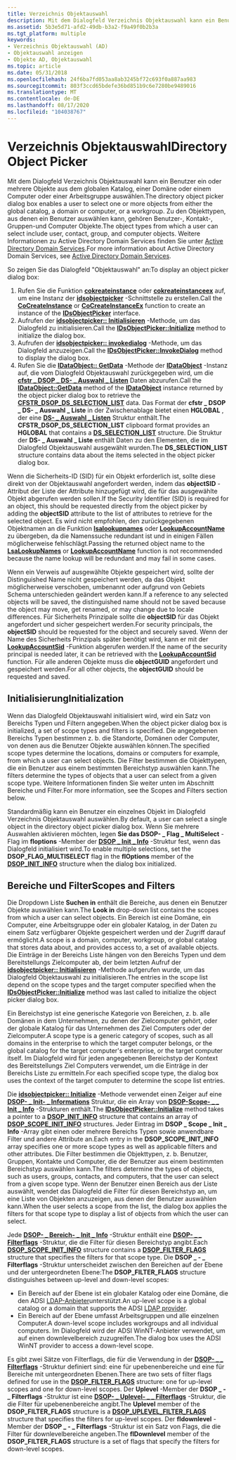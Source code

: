```yaml
---
title: Verzeichnis Objektauswahl
description: Mit dem Dialogfeld Verzeichnis Objektauswahl kann ein Benutzer ein oder mehrere Objekte aus dem globalen Katalog, einer Domäne oder einem Computer oder einer Arbeitsgruppe auswählen.
ms.assetid: 5b3e5d71-afd2-49db-b3a2-f9a49f0b2b3a
ms.tgt_platform: multiple
keywords:
- Verzeichnis Objektauswahl (AD)
- Objektauswahl anzeigen
- Objekte AD, Objektauswahl
ms.topic: article
ms.date: 05/31/2018
ms.openlocfilehash: 24f6ba7fd053aa8ab3245bf72c693f0a887aa983
ms.sourcegitcommit: 803f3ccd65bdefe36bd851b9c6e7280be9489016
ms.translationtype: MT
ms.contentlocale: de-DE
ms.lasthandoff: 08/17/2020
ms.locfileid: "104038767"
---
```

# <a name="directory-object-picker"></a><span data-ttu-id="de993-106">Verzeichnis Objektauswahl</span><span class="sxs-lookup"><span data-stu-id="de993-106">Directory Object Picker</span></span>

<span data-ttu-id="de993-107">Mit dem Dialogfeld Verzeichnis Objektauswahl kann ein Benutzer ein oder mehrere Objekte aus dem globalen Katalog, einer Domäne oder einem Computer oder einer Arbeitsgruppe auswählen.</span><span class="sxs-lookup"><span data-stu-id="de993-107">The directory object picker dialog box enables a user to select one or more objects from either the global catalog, a domain or computer, or a workgroup.</span></span> <span data-ttu-id="de993-108">Zu den Objekttypen, aus denen ein Benutzer auswählen kann, gehören Benutzer-, Kontakt-, Gruppen-und Computer Objekte.</span><span class="sxs-lookup"><span data-stu-id="de993-108">The object types from which a user can select include user, contact, group, and computer objects.</span></span> <span data-ttu-id="de993-109">Weitere Informationen zu Active Directory Domain Services finden Sie unter [Active Directory Domain Services](active-directory-domain-services.md).</span><span class="sxs-lookup"><span data-stu-id="de993-109">For more information about Active Directory Domain Services, see [Active Directory Domain Services](active-directory-domain-services.md).</span></span>

<span data-ttu-id="de993-110">So zeigen Sie das Dialogfeld "Objektauswahl" an:</span><span class="sxs-lookup"><span data-stu-id="de993-110">To display an object picker dialog box:</span></span>

1.  <span data-ttu-id="de993-111">Rufen Sie die Funktion [**cokreateinstance**](/windows/win32/api/combaseapi/nf-combaseapi-cocreateinstance) oder [**cokreateinstanceex**](/windows/win32/api/combaseapi/nf-combaseapi-cocreateinstanceex) auf, um eine Instanz der [**idsobjectpicker**](/windows/desktop/api/Objsel/nn-objsel-idsobjectpicker) -Schnittstelle zu erstellen.</span><span class="sxs-lookup"><span data-stu-id="de993-111">Call the [**CoCreateInstance**](/windows/win32/api/combaseapi/nf-combaseapi-cocreateinstance) or [**CoCreateInstanceEx**](/windows/win32/api/combaseapi/nf-combaseapi-cocreateinstanceex) function to create an instance of the [**IDsObjectPicker**](/windows/desktop/api/Objsel/nn-objsel-idsobjectpicker) interface.</span></span>
2.  <span data-ttu-id="de993-112">Aufrufen der [**idsobjectpicker:: Initialisieren**](/windows/desktop/api/Objsel/nf-objsel-idsobjectpicker-initialize) -Methode, um das Dialogfeld zu initialisieren.</span><span class="sxs-lookup"><span data-stu-id="de993-112">Call the [**IDsObjectPicker::Initialize**](/windows/desktop/api/Objsel/nf-objsel-idsobjectpicker-initialize) method to initialize the dialog box.</span></span>
3.  <span data-ttu-id="de993-113">Aufrufen der [**idsobjectpicker:: invokedialog**](/windows/desktop/api/Objsel/nf-objsel-idsobjectpicker-invokedialog) -Methode, um das Dialogfeld anzuzeigen.</span><span class="sxs-lookup"><span data-stu-id="de993-113">Call the [**IDsObjectPicker::InvokeDialog**](/windows/desktop/api/Objsel/nf-objsel-idsobjectpicker-invokedialog) method to display the dialog box.</span></span>
4.  <span data-ttu-id="de993-114">Rufen Sie die [**IDataObject:: GetData**](/windows/win32/api/objidl/nf-objidl-idataobject-getdata) -Methode der [**IDataObject**](/windows/win32/api/objidl/nn-objidl-idataobject) -Instanz auf, die vom Dialogfeld Objektauswahl zurückgegeben wird, um die [**cfstr \_ DSOP \_ DS- \_ Auswahl \_ Listen**](cfstr-dsop-ds-selection-list.md) Daten abzurufen.</span><span class="sxs-lookup"><span data-stu-id="de993-114">Call the [**IDataObject::GetData**](/windows/win32/api/objidl/nf-objidl-idataobject-getdata) method of the [**IDataObject**](/windows/win32/api/objidl/nn-objidl-idataobject) instance returned by the object picker dialog box to retrieve the [**CFSTR\_DSOP\_DS\_SELECTION\_LIST**](cfstr-dsop-ds-selection-list.md) data.</span></span> <span data-ttu-id="de993-115">Das Format der **cfstr \_ DSOP \_ DS- \_ Auswahl \_ Liste** in der Zwischenablage bietet einen **HGLOBAL** , der eine [**DS- \_ Auswahl \_ Listen**](/windows/desktop/api/Objsel/ns-objsel-ds_selection_list) Struktur enthält.</span><span class="sxs-lookup"><span data-stu-id="de993-115">The **CFSTR\_DSOP\_DS\_SELECTION\_LIST** clipboard format provides an **HGLOBAL** that contains a [**DS\_SELECTION\_LIST**](/windows/desktop/api/Objsel/ns-objsel-ds_selection_list) structure.</span></span> <span data-ttu-id="de993-116">Die Struktur der **DS- \_ Auswahl \_ Liste** enthält Daten zu den Elementen, die im Dialogfeld Objektauswahl ausgewählt wurden.</span><span class="sxs-lookup"><span data-stu-id="de993-116">The **DS\_SELECTION\_LIST** structure contains data about the items selected in the object picker dialog box.</span></span>

<span data-ttu-id="de993-117">Wenn die Sicherheits-ID (SID) für ein Objekt erforderlich ist, sollte diese direkt von der Objektauswahl angefordert werden, indem das **objectSID** -Attribut der Liste der Attribute hinzugefügt wird, die für das ausgewählte Objekt abgerufen werden sollen.</span><span class="sxs-lookup"><span data-stu-id="de993-117">If the Security Identifier (SID) is required for an object, this should be requested directly from the object picker by adding the **objectSID** attribute to the list of attributes to retrieve for the selected object.</span></span> <span data-ttu-id="de993-118">Es wird nicht empfohlen, den zurückgegebenen Objektnamen an die Funktion [**lsalookupnames**](/windows/desktop/api/ntsecapi/nf-ntsecapi-lsalookupnames) oder [**LookupAccountName**](/windows/desktop/api/winbase/nf-winbase-lookupaccountnamea) zu übergeben, da die Namenssuche redundant ist und in einigen Fällen möglicherweise fehlschlägt.</span><span class="sxs-lookup"><span data-stu-id="de993-118">Passing the returned object name to the [**LsaLookupNames**](/windows/desktop/api/ntsecapi/nf-ntsecapi-lsalookupnames) or [**LookupAccountName**](/windows/desktop/api/winbase/nf-winbase-lookupaccountnamea) function is not recommended because the name lookup will be redundant and may fail in some cases.</span></span>

<span data-ttu-id="de993-119">Wenn ein Verweis auf ausgewählte Objekte gespeichert wird, sollte der Distinguished Name nicht gespeichert werden, da das Objekt möglicherweise verschoben, umbenannt oder aufgrund von Gebiets Schema unterschieden geändert werden kann.</span><span class="sxs-lookup"><span data-stu-id="de993-119">If a reference to any selected objects will be saved, the distinguished name should not be saved because the object may move, get renamed, or may change due to locale differences.</span></span> <span data-ttu-id="de993-120">Für Sicherheits Prinzipale sollte die **objectSID** für das Objekt angefordert und sicher gespeichert werden.</span><span class="sxs-lookup"><span data-stu-id="de993-120">For security principals, the **objectSID** should be requested for the object and securely saved.</span></span> <span data-ttu-id="de993-121">Wenn der Name des Sicherheits Prinzipals später benötigt wird, kann er mit der [**LookupAccountSid**](/windows/desktop/api/winbase/nf-winbase-lookupaccountsida) -Funktion abgerufen werden.</span><span class="sxs-lookup"><span data-stu-id="de993-121">If the name of the security principal is needed later, it can be retrieved with the [**LookupAccountSid**](/windows/desktop/api/winbase/nf-winbase-lookupaccountsida) function.</span></span> <span data-ttu-id="de993-122">Für alle anderen Objekte muss die **objectGUID** angefordert und gespeichert werden.</span><span class="sxs-lookup"><span data-stu-id="de993-122">For all other objects, the **objectGUID** should be requested and saved.</span></span>

## <a name="initialization"></a><span data-ttu-id="de993-123">Initialisierung</span><span class="sxs-lookup"><span data-stu-id="de993-123">Initialization</span></span>

<span data-ttu-id="de993-124">Wenn das Dialogfeld Objektauswahl initialisiert wird, wird ein Satz von Bereichs Typen und Filtern angegeben.</span><span class="sxs-lookup"><span data-stu-id="de993-124">When the object picker dialog box is initialized, a set of scope types and filters is specified.</span></span> <span data-ttu-id="de993-125">Die angegebenen Bereichs Typen bestimmen z. b. die Standorte, Domänen oder Computer, von denen aus die Benutzer Objekte auswählen können.</span><span class="sxs-lookup"><span data-stu-id="de993-125">The specified scope types determine the locations, domains or computers for example, from which a user can select objects.</span></span> <span data-ttu-id="de993-126">Die Filter bestimmen die Objekttypen, die ein Benutzer aus einem bestimmten Bereichstyp auswählen kann.</span><span class="sxs-lookup"><span data-stu-id="de993-126">The filters determine the types of objects that a user can select from a given scope type.</span></span> <span data-ttu-id="de993-127">Weitere Informationen finden Sie weiter unten im Abschnitt Bereiche und Filter.</span><span class="sxs-lookup"><span data-stu-id="de993-127">For more information, see the Scopes and Filters section below.</span></span>

<span data-ttu-id="de993-128">Standardmäßig kann ein Benutzer ein einzelnes Objekt im Dialogfeld Verzeichnis Objektauswahl auswählen.</span><span class="sxs-lookup"><span data-stu-id="de993-128">By default, a user can select a single object in the directory object picker dialog box.</span></span> <span data-ttu-id="de993-129">Wenn Sie mehrere Auswahlen aktivieren möchten, legen **Sie das DSOP- \_ Flag \_ MultiSelect** -Flag im **floptions** -Member der [**DSOP \_ Init \_ Info**](/windows/desktop/api/Objsel/ns-objsel-dsop_init_info) -Struktur fest, wenn das Dialogfeld initialisiert wird.</span><span class="sxs-lookup"><span data-stu-id="de993-129">To enable multiple selections, set the **DSOP\_FLAG\_MULTISELECT** flag in the **flOptions** member of the [**DSOP\_INIT\_INFO**](/windows/desktop/api/Objsel/ns-objsel-dsop_init_info) structure when the dialog box initialized.</span></span>

## <a name="scopes-and-filters"></a><span data-ttu-id="de993-130">Bereiche und Filter</span><span class="sxs-lookup"><span data-stu-id="de993-130">Scopes and Filters</span></span>

<span data-ttu-id="de993-131">Die Dropdown Liste **Suchen in** enthält die Bereiche, aus denen ein Benutzer Objekte auswählen kann.</span><span class="sxs-lookup"><span data-stu-id="de993-131">The **Look in** drop-down list contains the scopes from which a user can select objects.</span></span> <span data-ttu-id="de993-132">Ein Bereich ist eine Domäne, ein Computer, eine Arbeitsgruppe oder ein globaler Katalog, in der Daten zu einem Satz verfügbarer Objekte gespeichert werden und der Zugriff darauf ermöglicht.</span><span class="sxs-lookup"><span data-stu-id="de993-132">A scope is a domain, computer, workgroup, or global catalog that stores data about, and provides access to, a set of available objects.</span></span> <span data-ttu-id="de993-133">Die Einträge in der Bereichs Liste hängen von den Bereichs Typen und dem Bereitstellungs Zielcomputer ab, der beim letzten Aufruf der [**idsobjectpicker:: Initialisieren**](/windows/desktop/api/Objsel/nf-objsel-idsobjectpicker-initialize) -Methode aufgerufen wurde, um das Dialogfeld Objektauswahl zu initialisieren.</span><span class="sxs-lookup"><span data-stu-id="de993-133">The entries in the scope list depend on the scope types and the target computer specified when the [**IDsObjectPicker::Initialize**](/windows/desktop/api/Objsel/nf-objsel-idsobjectpicker-initialize) method was last called to initialize the object picker dialog box.</span></span>

<span data-ttu-id="de993-134">Ein Bereichstyp ist eine generische Kategorie von Bereichen, z. b. alle Domänen in dem Unternehmen, zu denen der Zielcomputer gehört, oder der globale Katalog für das Unternehmen des Ziel Computers oder der Zielcomputer.</span><span class="sxs-lookup"><span data-stu-id="de993-134">A scope type is a generic category of scopes, such as all domains in the enterprise to which the target computer belongs, or the global catalog for the target computer's enterprise, or the target computer itself.</span></span> <span data-ttu-id="de993-135">Im Dialogfeld wird für jeden angegebenen Bereichstyp der Kontext des Bereitstellungs Ziel Computers verwendet, um die Einträge in der Bereichs Liste zu ermitteln.</span><span class="sxs-lookup"><span data-stu-id="de993-135">For each specified scope type, the dialog box uses the context of the target computer to determine the scope list entries.</span></span>

<span data-ttu-id="de993-136">Die [**idsobjectpicker:: Initialize**](/windows/desktop/api/Objsel/nf-objsel-idsobjectpicker-initialize) -Methode verwendet einen Zeiger auf eine [**DSOP- \_ Init- \_ Informations**](/windows/desktop/api/Objsel/ns-objsel-dsop_init_info) Struktur, die ein Array von [**DSOP-Scope- \_ \_ Init \_ Info**](/windows/desktop/api/Objsel/ns-objsel-dsop_scope_init_info) -Strukturen enthält.</span><span class="sxs-lookup"><span data-stu-id="de993-136">The [**IDsObjectPicker::Initialize**](/windows/desktop/api/Objsel/nf-objsel-idsobjectpicker-initialize) method takes a pointer to a [**DSOP\_INIT\_INFO**](/windows/desktop/api/Objsel/ns-objsel-dsop_init_info) structure that contains an array of [**DSOP\_SCOPE\_INIT\_INFO**](/windows/desktop/api/Objsel/ns-objsel-dsop_scope_init_info) structures.</span></span> <span data-ttu-id="de993-137">Jeder Eintrag im **DSOP \_ Scope \_ Init \_ Info** -Array gibt einen oder mehrere Bereichs Typen sowie anwendbare Filter und andere Attribute an.</span><span class="sxs-lookup"><span data-stu-id="de993-137">Each entry in the **DSOP\_SCOPE\_INIT\_INFO** array specifies one or more scope types as well as applicable filters and other attributes.</span></span> <span data-ttu-id="de993-138">Die Filter bestimmen die Objekttypen, z. b. Benutzer, Gruppen, Kontakte und Computer, die der Benutzer aus einem bestimmten Bereichstyp auswählen kann.</span><span class="sxs-lookup"><span data-stu-id="de993-138">The filters determine the types of objects, such as users, groups, contacts, and computers, that the user can select from a given scope type.</span></span> <span data-ttu-id="de993-139">Wenn der Benutzer einen Bereich aus der Liste auswählt, wendet das Dialogfeld die Filter für diesen Bereichstyp an, um eine Liste von Objekten anzuzeigen, aus denen der Benutzer auswählen kann.</span><span class="sxs-lookup"><span data-stu-id="de993-139">When the user selects a scope from the list, the dialog box applies the filters for that scope type to display a list of objects from which the user can select.</span></span>

<span data-ttu-id="de993-140">Jede [**DSOP- \_ Bereich- \_ Init \_ Info**](/windows/desktop/api/Objsel/ns-objsel-dsop_scope_init_info) -Struktur enthält eine [**DSOP- \_ \_ Filterflags**](/windows/desktop/api/Objsel/ns-objsel-dsop_filter_flags) -Struktur, die die Filter für diesen Bereichstyp angibt.</span><span class="sxs-lookup"><span data-stu-id="de993-140">Each [**DSOP\_SCOPE\_INIT\_INFO**](/windows/desktop/api/Objsel/ns-objsel-dsop_scope_init_info) structure contains a [**DSOP\_FILTER\_FLAGS**](/windows/desktop/api/Objsel/ns-objsel-dsop_filter_flags) structure that specifies the filters for that scope type.</span></span> <span data-ttu-id="de993-141">Die **DSOP \_ - \_ Filterflags** -Struktur unterscheidet zwischen den Bereichen auf der Ebene und der untergeordneten Ebene:</span><span class="sxs-lookup"><span data-stu-id="de993-141">The **DSOP\_FILTER\_FLAGS** structure distinguishes between up-level and down-level scopes:</span></span>

-   <span data-ttu-id="de993-142">Ein Bereich auf der Ebene ist ein globaler Katalog oder eine Domäne, die den ADSI [LDAP-Anbieter](/windows/desktop/ADSI/adsi-ldap-provider)unterstützt.</span><span class="sxs-lookup"><span data-stu-id="de993-142">An up-level scope is a global catalog or a domain that supports the ADSI [LDAP provider](/windows/desktop/ADSI/adsi-ldap-provider).</span></span>
-   <span data-ttu-id="de993-143">Ein Bereich auf der Ebene umfasst Arbeitsgruppen und alle einzelnen Computer.</span><span class="sxs-lookup"><span data-stu-id="de993-143">A down-level scope includes workgroups and all individual computers.</span></span> <span data-ttu-id="de993-144">Im Dialogfeld wird der ADSI WinNT-Anbieter verwendet, um auf einen downlevelbereich zuzugreifen.</span><span class="sxs-lookup"><span data-stu-id="de993-144">The dialog box uses the ADSI WinNT provider to access a down-level scope.</span></span>

<span data-ttu-id="de993-145">Es gibt zwei Sätze von Filterflags, die für die Verwendung in der [**DSOP- \_ \_ Filterflags**](/windows/desktop/api/Objsel/ns-objsel-dsop_filter_flags) -Struktur definiert sind: eine für upebenenbereiche und eine für Bereiche mit untergeordneten Ebenen.</span><span class="sxs-lookup"><span data-stu-id="de993-145">There are two sets of filter flags defined for use in the [**DSOP\_FILTER\_FLAGS**](/windows/desktop/api/Objsel/ns-objsel-dsop_filter_flags) structure: one for up-level scopes and one for down-level scopes.</span></span> <span data-ttu-id="de993-146">Der **Uplevel** -Member der **DSOP \_ - \_ Filterflags** -Struktur ist eine [**DSOP- \_ Uplevel- \_ \_ Filterflags**](/windows/desktop/api/Objsel/ns-objsel-dsop_uplevel_filter_flags) -Struktur, die die Filter für upebenenbereiche angibt.</span><span class="sxs-lookup"><span data-stu-id="de993-146">The **Uplevel** member of the **DSOP\_FILTER\_FLAGS** structure is a [**DSOP\_UPLEVEL\_FILTER\_FLAGS**](/windows/desktop/api/Objsel/ns-objsel-dsop_uplevel_filter_flags) structure that specifies the filters for up-level scopes.</span></span> <span data-ttu-id="de993-147">Der **fldownlevel** -Member der **DSOP \_ - \_ Filterflags** -Struktur ist ein Satz von Flags, die die Filter für downlevelbereiche angeben.</span><span class="sxs-lookup"><span data-stu-id="de993-147">The **flDownlevel** member of the **DSOP\_FILTER\_FLAGS** structure is a set of flags that specify the filters for down-level scopes.</span></span>

 

 